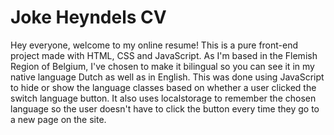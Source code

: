 # Joke Heyndels CV

Hey everyone, welcome to my online resume! This is a pure front-end project made with HTML, CSS and JavaScript. As I'm based in the Flemish Region of Belgium, I've chosen to make it bilingual so you can see it in my native language Dutch as well as in English. This was done using JavaScript to hide or show the language classes based on whether a user clicked the switch language button. It also uses localstorage to remember the chosen language so the user doesn't have to click the button every time they go to a new page on the site.